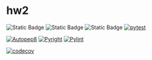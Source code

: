 # hw2
![Static Badge](https://img.shields.io/badge/language-python-blue)
![Static Badge](https://img.shields.io/badge/license-MIT-purple)
![Static Badge](https://img.shields.io/badge/platform-linux-green)
[![pytest](https://github.com/vegechick510/hw2/actions/workflows/pytest.yml/badge.svg)](https://github.com/vegechick510/hw2/actions/workflows/pytest.yml)

[![Autopep8](https://github.com/vegechick510/hw2/actions/workflows/autopep8.yml/badge.svg)](https://github.com/vegechick510/hw2/actions/workflows/autopep8.yml)
[![Pyright](https://github.com/vegechick510/hw2/actions/workflows/pylint.yml/badge.svg)](https://github.com/vegechick510/hw2/actions/workflows/pylint.yml)
[![Pylint](https://github.com/vegechick510/hw2/actions/workflows/pyright.yml/badge.svg)](https://github.com/vegechick510/hw2/actions/workflows/pyright.yml)

[![codecov](https://codecov.io/github/vegechick510/hw2/graph/badge.svg?token=4EQA2YJBNM)](https://codecov.io/github/vegechick510/hw2)